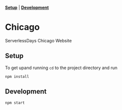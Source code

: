 **[Setup](#setup)**  | **[Development](#development)**

# Chicago
ServerlessDays Chicago Website

## Setup

To get upand running `cd` to the project directory and run 

```
npm install
```

## Development

```
npm start
```